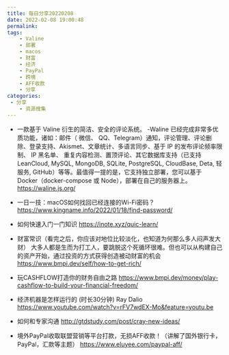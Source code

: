 ```yaml
---
title: 每日分享20220208
date: 2022-02-08 19:00:48
permalink:
tags:
    - Valine
    - 部署
    - macos
    - 财富
    - 经济
    - PayPal
    - 跨境
    - AFF收款
    - 分享
categories:
 - 分享
    - 资源搜集
---
```




- 一款基于 Valine 衍生的简洁、安全的评论系统。
-Waline 已经完成非常多优质功能，诸如：邮件（ 微信、 QQ、Telegram）通知，评论管理、评论删除、登录支持、Akismet、文章统计、多语言同步、基于 IP 的发布评论频率限制、 IP 黑名单、 重复内容检测、置顶评论、其它数据库支持（已支持 LeanCloud, MySQL, MongoDB, SQLite, PostgreSQL, CloudBase, Deta, 轻服务, GitHub）等等。最值得一提的是，它支持独立部署，您可以基于 Docker（docker-compose 或 Node），部署在自己的服务器上。
https://waline.js.org/



-  一日一技：macOS如何找回已经连接的Wi-Fi密码？
https://www.kingname.info/2022/01/18/find-password/


-  如何快速入门一门知识
https://inote.xyz/quic-learn/


-  财富常识（看完之后，你应该对地位比较淡化，也知道为何那么多人闷声发大财）
大多人都是生而为打工人，要跳脱这个死循环很难。但也可以从构建自己的资产开始，通过投资的方式获得创造被动财富的机会
https://www.bmpi.dev/self/how-to-get-rich/


-  玩CASHFLOW打造你的财务自由之路
https://www.bmpi.dev/money/play-cashflow-to-build-your-financial-freedom/


-  经济机器是怎样运行的 (时长30分钟) Ray Dalio
https://www.youtube.com/watch?v=rFV7wdEX-Mo&feature=youtu.be


-  如何和专家沟通
http://gtdstudy.com/post/cray-new-ideas/


-  境外PayPal收取联盟营销等平台打款，无损AFF收款！（讲解了国外银行卡，PayPal，汇款等主题）
https://www.eluyee.com/paypal-aff/




